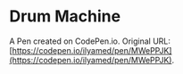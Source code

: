 # Drum Machine

A Pen created on CodePen.io. Original URL: [https://codepen.io/ilyamed/pen/MWePPJK](https://codepen.io/ilyamed/pen/MWePPJK).


